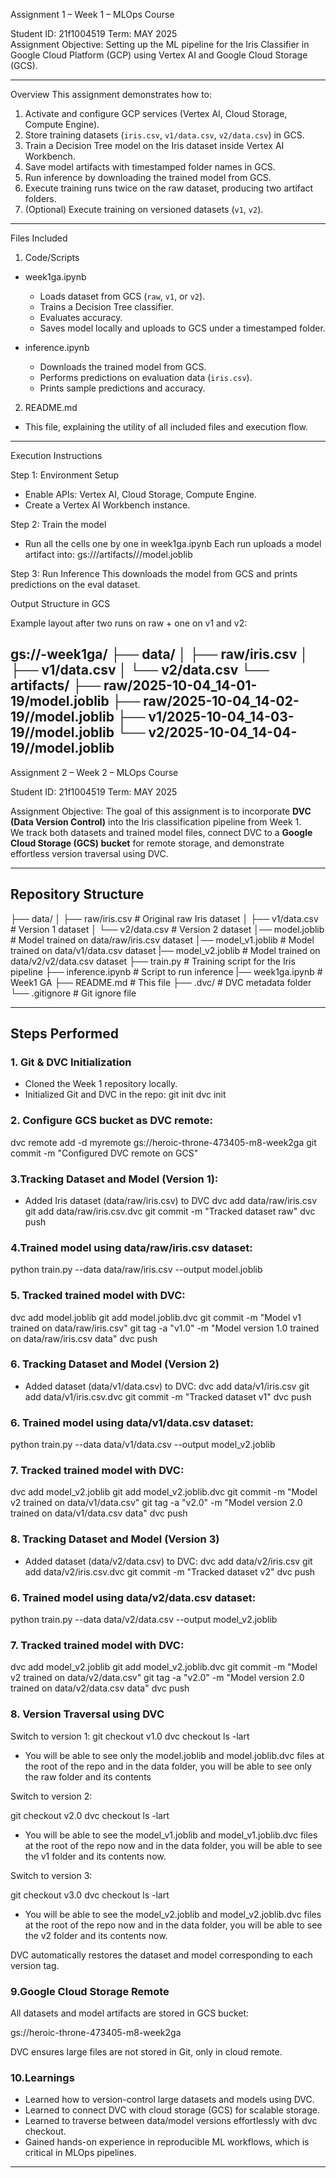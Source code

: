 Assignment 1 – Week 1 – MLOps Course

Student ID: 21f1004519
Term: MAY 2025  
Assignment Objective:
Setting up the ML pipeline for the Iris Classifier in Google Cloud Platform (GCP) using Vertex AI and Google Cloud Storage (GCS).

---
Overview
This assignment demonstrates how to:
1. Activate and configure GCP services (Vertex AI, Cloud Storage, Compute Engine).
2. Store training datasets (`iris.csv`, `v1/data.csv`, `v2/data.csv`) in GCS.
3. Train a Decision Tree model on the Iris dataset inside Vertex AI Workbench.
4. Save model artifacts with timestamped folder names in GCS.
5. Run inference by downloading the trained model from GCS.
6. Execute training runs twice on the raw dataset, producing two artifact folders.
7. (Optional) Execute training on versioned datasets (`v1`, `v2`).

---

Files Included

1. Code/Scripts
- week1ga.ipynb  
  - Loads dataset from GCS (`raw`, `v1`, or `v2`).  
  - Trains a Decision Tree classifier.  
  - Evaluates accuracy.  
  - Saves model locally and uploads to GCS under a timestamped folder.  

- inference.ipynb  
  - Downloads the trained model from GCS.  
  - Performs predictions on evaluation data (`iris.csv`).  
  - Prints sample predictions and accuracy.  

2. README.md
- This file, explaining the utility of all included files and execution flow.  

---

Execution Instructions

Step 1: Environment Setup
- Enable APIs: Vertex AI, Cloud Storage, Compute Engine.  
- Create a Vertex AI Workbench instance.  

Step 2: Train the model 
- Run all the cells one by one in week1ga.ipynb
Each run uploads a model artifact into:
gs://<your-bucket>/artifacts/<version>/<timestamp>/model.joblib

Step 3: Run Inference
This downloads the model from GCS and prints predictions on the eval dataset.

Output Structure in GCS

Example layout after two runs on raw + one on v1 and v2:

gs://<project-id>-week1ga/
 ├── data/
 │    ├── raw/iris.csv
 │    ├── v1/data.csv
 │    └── v2/data.csv
 └── artifacts/
      ├── raw/2025-10-04_14-01-19/model.joblib
      ├── raw/2025-10-04_14-02-19//model.joblib
      ├── v1/2025-10-04_14-03-19//model.joblib
      └── v2/2025-10-04_14-04-19//model.joblib
---
Assignment 2 – Week 2 – MLOps Course

Student ID: 21f1004519
Term: MAY 2025  

Assignment Objective:
The goal of this assignment is to incorporate **DVC (Data Version Control)** into the Iris classification pipeline from Week 1.  
We track both datasets and trained model files, connect DVC to a **Google Cloud Storage (GCS) bucket** for remote storage, and demonstrate effortless version traversal using DVC.

---

## Repository Structure

├── data/
│ ├── raw/iris.csv # Original raw Iris dataset
│ ├── v1/data.csv # Version 1 dataset
│ └── v2/data.csv # Version 2 dataset
│── model.joblib # Model trained on data/raw/iris.csv dataset
│── model_v1.joblib # Model trained on data/v1/data.csv dataset
|── model_v2.joblib # Model trained on data/v2/v2/data.csv dataset
├── train.py # Training script for the Iris pipeline
├── inference.ipynb # Script to run inference
|── week1ga.ipynb # Week1 GA
├── README.md # This file
├── .dvc/ # DVC metadata folder
└── .gitignore # Git ignore file

---

## Steps Performed

### 1. Git & DVC Initialization
- Cloned the Week 1 repository locally.
- Initialized Git and DVC in the repo:
git init
dvc init
### 2. Configure GCS bucket as DVC remote:
dvc remote add -d myremote gs://heroic-throne-473405-m8-week2ga
git commit -m "Configured DVC remote on GCS"
### 3.Tracking Dataset and Model (Version 1):
- Added Iris dataset (data/raw/iris.csv) to DVC
dvc add data/raw/iris.csv
git add data/raw/iris.csv.dvc
git commit -m "Tracked dataset raw"
dvc push
### 4.Trained model using data/raw/iris.csv dataset:
python train.py --data data/raw/iris.csv --output model.joblib
### 5. Tracked trained model with DVC:
dvc add model.joblib
git add model.joblib.dvc
git commit -m "Model v1 trained on data/raw/iris.csv"
git tag -a "v1.0" -m "Model version 1.0 trained on data/raw/iris.csv data"
dvc push
### 6. Tracking Dataset and Model (Version 2)
- Added dataset (data/v1/data.csv) to DVC:
dvc add data/v1/iris.csv
git add data/v1/iris.csv.dvc
git commit -m "Tracked dataset v1"
dvc push
### 6. Trained model using data/v1/data.csv dataset:
python train.py --data data/v1/data.csv --output model_v2.joblib
### 7. Tracked trained model with DVC:
dvc add model_v2.joblib
git add model_v2.joblib.dvc
git commit -m "Model v2 trained on data/v1/data.csv"
git tag -a "v2.0" -m "Model version 2.0 trained on data/v1/data.csv data"
dvc push
### 8. Tracking Dataset and Model (Version 3)
- Added dataset (data/v2/data.csv) to DVC:
dvc add data/v2/iris.csv
git add data/v2/iris.csv.dvc
git commit -m "Tracked dataset v2"
dvc push
### 6. Trained model using data/v2/data.csv dataset:
python train.py --data data/v2/data.csv --output model_v2.joblib
### 7. Tracked trained model with DVC:
dvc add model_v2.joblib
git add model_v2.joblib.dvc
git commit -m "Model v2 trained on data/v2/data.csv"
git tag -a "v2.0" -m "Model version 2.0 trained on data/v2/data.csv data"
dvc push
### 8. Version Traversal using DVC
Switch to version 1:
git checkout v1.0
dvc checkout
ls -lart
- You will be able to see only the model.joblib and model.joblib.dvc files at the root of the repo and in the data folder, you will be able to see only the raw folder and its contents

Switch to version 2:

git checkout v2.0
dvc checkout
ls -lart
- You will be able to see the model_v1.joblib and model_v1.joblib.dvc files at the root of the repo now and in the data folder, you will be able to see the v1 folder and its contents now.

Switch to version 3:

git checkout v3.0
dvc checkout
ls -lart
- You will be able to see the model_v2.joblib and model_v2.joblib.dvc files at the root of the repo now and in the data folder, you will be able to see the v2 folder and its contents now.

DVC automatically restores the dataset and model corresponding to each version tag.

### 9.Google Cloud Storage Remote

All datasets and model artifacts are stored in GCS bucket:

gs://heroic-throne-473405-m8-week2ga

DVC ensures large files are not stored in Git, only in cloud remote.

### 10.Learnings

- Learned how to version-control large datasets and models using DVC.
- Learned to connect DVC with cloud storage (GCS) for scalable storage.
- Learned to traverse between data/model versions effortlessly with dvc checkout.
- Gained hands-on experience in reproducible ML workflows, which is critical in MLOps pipelines.
---

